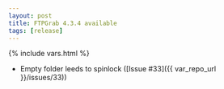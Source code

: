 ```yaml
---
layout: post
title: FTPGrab 4.3.4 available
tags: [release]
---
```

{% include vars.html %}

* Empty folder leeds to spinlock ([Issue #33]({{ var_repo_url }}/issues/33))